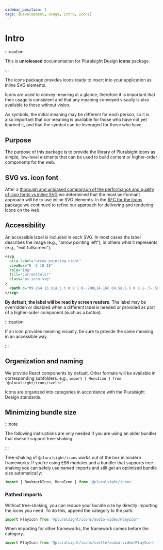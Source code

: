 ```yaml
---
sidebar_position: 1
tags: [Development, Usage, Intro, Icons]
---
```


# Intro

:::caution

This is **unreleased** documentation for Pluralsight Design **icons** package.

:::

<p class="page-subheadline" markdown="1">The icons package provides icons ready to insert into your application as inline SVG elements.</p>

Icons are used to convey meaning at a glance, therefore it is important that their usage is consistent and that any meaning conveyed visually is also available to those without vision.

As symbols, the initial meaning may be different for each person, so it is also important that _our_ meaning is available for those who have not yet learned it, and that the symbol can be leveraged for those who have.

## Purpose

The purpose of this package is to provide the library of Pluralsight icons as simple, low-level elements that can be used to build content or higher-order components for the web.

## SVG vs. icon font

After a [thorough and unbiased comparison of the performance and quality of icon fonts vs inline SVG](https://github.com/pluralsight/tva/discussions/70) we determined that the most performant approach will be to use inline SVG elements. In the [RFC for the Icons package](https://github.com/pluralsight/tva-rfcs/blob/main/text/0000-icons.md) we continued to refine our approach for delivering and rendering icons on the web.

## Accessibility

An accessible label is included in each SVG.
In most cases the label describes the image (e.g., "arrow pointing left"), in others what it represents (e.g., "exit fullscreen").

```xml
<svg
  aria-label="arrow pointing right"
  viewBox="0 -2 18 18"
  role="img"
  fill="currentColor"
  class="ps-icon-svg"
>
  <path d="M9.864 13.01a.5.5 0 0 1 0-.708L14.166 8H.5a.5.5 0 0 1-.5-.5v-1A.5.5 0 0 1 .5 6h13.668L9.864 1.696a.5.5 0 0 1 0-.708l.707-.707a.5.5 0 0 1 .707 0l6.364 6.364a.5.5 0 0 1 0 .707l-6.364 6.364a.5.5 0 0 1-.707 0l-.707-.707Z"/>
</svg>
```

**By default, the label will be read by screen readers.** The label may be overridden or disabled when a different label is needed or provided as part of a higher-order component (such as a button).

:::caution

If an icon provides meaning visually, be sure to provide the same meaning in an accessible way.

:::

## Organization and naming

We provide React components by default. Other formats will be available in corresponding subfolders. e.g., `import { MenuIcon } from '@pluralsight/icons/svelte'`

Icons are organized into categories in accordance with the Pluralsight Design standards.

## Minimizing bundle size

:::note

The following instructions are only needed if you are using an older bundler that doesn't support tree-shaking.

:::

Tree-shaking of `@pluralsight/icons` works out of the box in modern frameworks. If you're using ES6 modules and a bundler that supports tree-shaking you can safely use named imports and still get an optimized bundle size automatically:

```javascript
import { BookmarkIcon, MenuIcon } from '@pluralsight/icons'
```

### Pathed imports

Without tree-shaking, you can reduce your bundle size by directly importing the icons you need. To do this, append the category to the path.

```javascript title="Pathed import for React"
import PlayIcon from '@pluralsight/icons/audio-video/PlayIcon'
```

When importing for other frameworks, the framework comes before the category.

```javascript title="Pathed import for Svelte"
import PlayIcon from '@pluralsight/icons/svelte/audio-video/PlayIcon'
```
